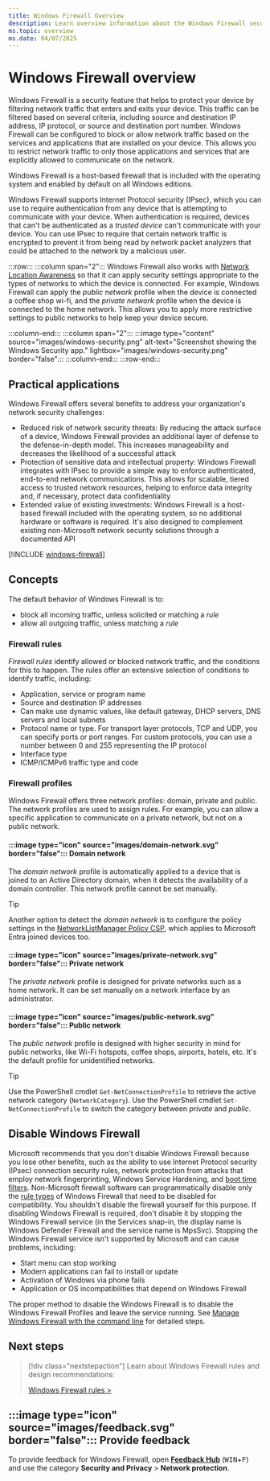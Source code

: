 ```yaml
---
title: Windows Firewall Overview
description: Learn overview information about the Windows Firewall security feature.
ms.topic: overview
ms.date: 04/07/2025
---
```


# Windows Firewall overview

Windows Firewall is a security feature that helps to protect your device by filtering network traffic that enters and exits your device. This traffic can be filtered based on several criteria, including source and destination IP address, IP protocol, or source and destination port number. Windows Firewall can be configured to block or allow network traffic based on the services and applications that are installed on your device. This allows you to restrict network traffic to only those applications and services that are explicitly allowed to communicate on the network.

Windows Firewall is a host-based firewall that is included with the operating system and enabled by default on all Windows editions.

Windows Firewall supports Internet Protocol security (IPsec), which you can use to require authentication from any device that is attempting to communicate with your device. When authentication is required, devices that can't be authenticated as a *trusted device* can't communicate with your device. You can use IPsec to require that certain network traffic is encrypted to prevent it from being read by network packet analyzers that could be attached to the network by a malicious user.

:::row:::
  :::column span="2":::
    Windows Firewall also works with [Network Location Awareness][NLA] so that it can apply security settings appropriate to the types of networks to which the device is connected. For example, Windows Firewall can apply the *public network* profile when the device is connected a coffee shop wi-fi, and the *private network* profile when the device is connected to the home network. This allows you to apply more restrictive settings to public networks to help keep your device secure.

  :::column-end:::
  :::column span="2":::
    :::image type="content" source="images/windows-security.png" alt-text="Screenshot showing the Windows Security app." lightbox="images/windows-security.png" border="false":::
  :::column-end:::
:::row-end:::

## Practical applications

Windows Firewall offers several benefits to address your organization's network security challenges:

- Reduced risk of network security threats: By reducing the attack surface of a device, Windows Firewall provides an additional layer of defense to the defense-in-depth model. This increases manageability and decreases the likelihood of a successful attack
- Protection of sensitive data and intellectual property: Windows Firewall integrates with IPsec to provide a simple way to enforce authenticated, end-to-end network communications. This allows for scalable, tiered access to trusted network resources, helping to enforce data integrity and, if necessary, protect data confidentiality
- Extended value of existing investments: Windows Firewall is a host-based firewall included with the operating system, so no additional hardware or software is required. It's also designed to complement existing non-Microsoft network security solutions through a documented API

[!INCLUDE [windows-firewall](../../../../../includes/licensing/windows-firewall.md)]

## Concepts

The default behavior of Windows Firewall is to:

- block all incoming traffic, unless solicited or matching a *rule*
- allow all outgoing traffic, unless matching a *rule*

### Firewall rules

*Firewall rules* identify allowed or blocked network traffic, and the conditions for this to happen. The rules offer an extensive selection of conditions to identify traffic, including:

- Application, service or program name
- Source and destination IP addresses
- Can make use dynamic values, like default gateway, DHCP servers, DNS servers and local subnets
- Protocol name or type. For transport layer protocols, TCP and UDP, you can specify ports or port ranges. For custom protocols, you can use a number between 0 and 255 representing the IP protocol
- Interface type
- ICMP/ICMPv6 traffic type and code

### Firewall profiles

Windows Firewall offers three network profiles: domain, private and public. The network profiles are used to assign rules. For example, you can allow a specific application to communicate on a private network, but not on a public network.

#### :::image type="icon" source="images/domain-network.svg" border="false"::: Domain network

The *domain network* profile is automatically applied to a device that is joined to an Active Directory domain, when it detects the availability of a domain controller. This network profile cannot be set manually.

> [!TIP]
> Another option to detect the *domain network* is to configure the policy settings in the [NetworkListManager Policy CSP][CSP-1], which applies to Microsoft Entra joined devices too.

#### :::image type="icon" source="images/private-network.svg" border="false"::: Private network

The *private network* profile is designed for private networks such as a home network. It can be set manually on a network interface by an administrator.

#### :::image type="icon" source="images/public-network.svg" border="false"::: Public network

The *public network* profile is designed with higher security in mind for public networks, like Wi-Fi hotspots, coffee shops, airports, hotels, etc. It's the default profile for unidentified networks.

> [!TIP]
> Use the PowerShell cmdlet `Get-NetConnectionProfile` to retrieve the active network category (`NetworkCategory`). Use the PowerShell cmdlet `Set-NetConnectionProfile` to switch the category between *private* and *public*.

## Disable Windows Firewall

Microsoft recommends that you don't disable Windows Firewall because you lose other benefits, such as the ability to use Internet Protocol security (IPsec) connection security rules, network protection from attacks that employ network fingerprinting, Windows Service Hardening, and [boot time filters][BTF]. Non-Microsoft firewall software can programmatically disable only the [rule types][FWRC] of Windows Firewall that need to be disabled for compatibility. You shouldn't disable the firewall yourself for this purpose.
If disabling Windows Firewall is required, don't disable it by stopping the Windows Firewall service (in the Services snap-in, the display name is Windows Defender Firewall and the service name is MpsSvc). Stopping the Windows Firewall service isn't supported by Microsoft and can cause problems, including:

- Start menu can stop working
- Modern applications can fail to install or update
- Activation of Windows via phone fails
- Application or OS incompatibilities that depend on Windows Firewall

The proper method to disable the Windows Firewall is to disable the Windows Firewall Profiles and leave the service running. See [Manage Windows Firewall with the command line][MFWC] for detailed steps.

## Next steps

> [!div class="nextstepaction"]
> Learn about Windows Firewall rules and design recommendations:
>
> [Windows Firewall rules >](rules.md)

## :::image type="icon" source="images/feedback.svg" border="false"::: Provide feedback

To provide feedback for Windows Firewall, open [**Feedback Hub**][FHUB] (<kbd>WIN</kbd>+<kbd>F</kbd>) and use the category **Security and Privacy** > **Network protection**.

<!--links-->

[FHUB]: feedback-hub:?tabid=2&newFeedback=true
[NLA]: /windows/win32/winsock/network-location-awareness-service-provider-nla--2
[CSP-1]: /windows/client-management/mdm/policy-csp-networklistmanager
[BTF]: /windows/win32/fwp/basic-operation
[MFWC]: /windows/security/operating-system-security/network-security/windows-firewall/configure-with-command-line
[FWRC]: /windows/win32/api/icftypes/ne-icftypes-net_fw_rule_category

